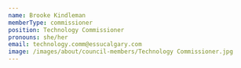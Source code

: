 ```yaml
---
name: Brooke Kindleman
memberType: commissioner
position: Technology Commissioner
pronouns: she/her
email: technology.comm@essucalgary.com
image: /images/about/council-members/Technology Commissioner.jpg
---
```

